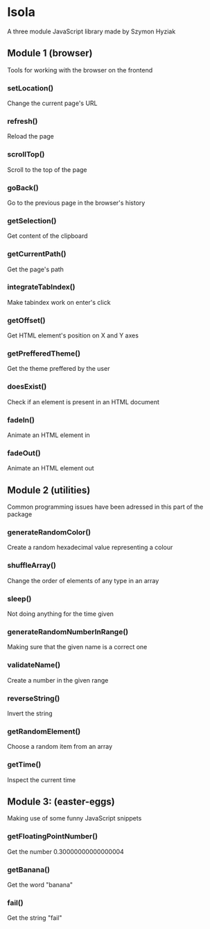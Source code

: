 # Isola
 
A three module JavaScript library made by Szymon Hyziak

## Module 1 (browser)

Tools for working with the browser on the frontend

### setLocation()

Change the current page's URL

### refresh()

Reload the page

### scrollTop()

Scroll to the top of the page

### goBack()

Go to the previous page in the browser's history

### getSelection()

Get content of the clipboard

### getCurrentPath()

Get the page's path

### integrateTabIndex()

Make tabindex work on enter's click

### getOffset()

Get HTML element's position on X and Y axes

### getPrefferedTheme()

Get the theme preffered by the user

### doesExist()

Check if an element is present in an HTML document

### fadeIn()

Animate an HTML element in

### fadeOut()

Animate an HTML element out

## Module 2 (utilities)

Common programming issues have been adressed in this part of the package

### generateRandomColor()

Create a random hexadecimal value representing a colour

### shuffleArray()

Change the order of elements of any type in an array

### sleep()

Not doing anything for the time given

### generateRandomNumberInRange()

Making sure that the given name is a correct one

### validateName()

Create a number in the given range

### reverseString()

Invert the string

### getRandomElement()

Choose a random item from an array

### getTime()

Inspect the current time

## Module 3: (easter-eggs)

Making use of some funny JavaScript snippets

### getFloatingPointNumber()

Get the number 0.30000000000000004

### getBanana()

Get the word "banana"

### fail()

Get the string "fail"
